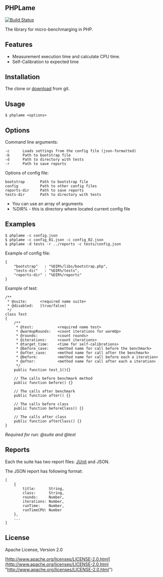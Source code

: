 PHPLame
------------

[![Build Status](https://secure.travis-ci.org/litvinok/phplame.png?branch=v2)](http://travis-ci.org/litvinok/phplame)

The library for micro-benchmarging in PHP.

Features
------------

* Measurement execution time and calculate CPU time.
* Self-Calibration to expected time

Installation
------------

The clone or [download](https://github.com/litvinok/phplame/downloads "download") from git.

Usage
------------
	$ phplame <options>

Options
------------

Command line arguments:

    -c		Loads settings from the config file (json-formatted)
	-b		Path to bootstrap file
    -d		Path to directory with tests
    -r		Path to save reports

Options of config file:

    bootstrap		Path to bootstrap file
	config			Path to other config files
	reports-dir		Path to save reports
	tests-dir		Path to directory with tests

* You can use an array of arguments
* %DIR% - this is directory where located current config file

Examples
------------

	$ phplame -c config.json
	$ phplame -c config_01.json -c config_02.json
	$ phplame -d tests -r ../reports -c tests/config.json

Example of config file:

	{
		"bootstrap"   : "%DIR%/libs/bootstrap.php",
    	"tests-dir"   : "%DIR%/tests",
    	"reports-dir" : "%DIR%/reports"
	}

Example of test:

	/**
	 * @suite:		<required name suite>
	 * @disabled:	[true/false]
	 */
	class Test
	{
		/**
	     * @test:			<required name test>
	     * @warmupRounds:	<count iterations for warmUp>
	     * @rounds:			<count rounds>
		 * @iterations:		<count iterations>
	     * @target_time:	<time for self-calibrations>
	     * @before_case:	<method name for call before the benchmark>
		 * @after_case:		<method name for call after the benchmark>
		 * @before:			<method name for call before each a iteration>
		 * @after:			<method name for call after each a iteration>
	     */
	    public function test_1(){}

		// The calls before benchmark method
		public function before() {}

		// The calls after benchmark
		public function after() {}

		// The calls before class
		public function beforeClass() {}

		// The calls after class
		public function afterClass() {}
	}

*Required for run: @suite and @test*


Reports
------------

Each the suite has two report files: [JUnit](http://www.junit.org/ "JUnit") and JSON.

The JSON report has following format:

	[
		{
			title:		String,
			class:		String,
			rounds:		Number,
			iterations:	Number,
			runTime:	Number,
			runTimeCPU:	Number
		},
		...
	]

License
------------
Apache License, Version 2.0

[http://www.apache.org/licenses/LICENSE-2.0.html](http://www.apache.org/licenses/LICENSE-2.0.html "http://www.apache.org/licenses/LICENSE-2.0.html")
